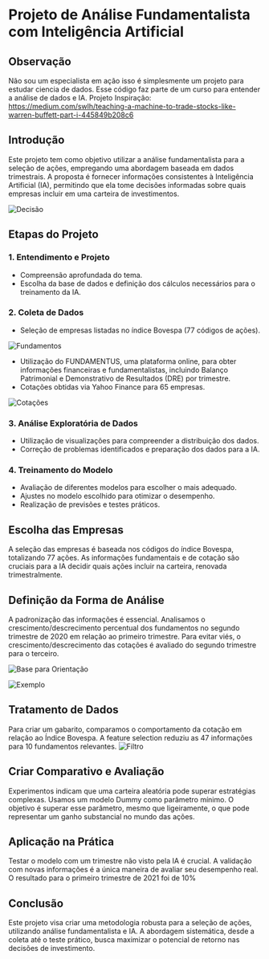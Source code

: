 # Projeto de Análise Fundamentalista com Inteligência Artificial

## Observação
Não sou um especialista em ação isso é simplesmente um projeto para estudar ciencia de dados.
Esse código faz parte de um curso para entender a análise de dados e IA.
Projeto Inspiração: https://medium.com/swlh/teaching-a-machine-to-trade-stocks-like-warren-buffett-part-i-445849b208c6

## Introdução

Este projeto tem como objetivo utilizar a análise fundamentalista para a seleção de ações, empregando uma abordagem baseada em dados trimestrais. A proposta é fornecer informações consistentes à Inteligência Artificial (IA), permitindo que ela tome decisões informadas sobre quais empresas incluir em uma carteira de investimentos.

![Decisão](https://github.com/GustavoWMSilva/Imagens/blob/main/Decisao.png)
## Etapas do Projeto

### 1. Entendimento e Projeto

- Compreensão aprofundada do tema.
- Escolha da base de dados e definição dos cálculos necessários para o treinamento da IA.

### 2. Coleta de Dados

- Seleção de empresas listadas no índice Bovespa (77 códigos de ações).
  
![Fundamentos](https://github.com/GustavoWMSilva/Imagens/blob/main/Empresas.png)

- Utilização do FUNDAMENTUS, uma plataforma online, para obter informações financeiras e fundamentalistas, incluindo Balanço Patrimonial e Demonstrativo de Resultados (DRE) por trimestre.
- Cotações obtidas via Yahoo Finance para 65 empresas.
  
![Cotações](https://github.com/GustavoWMSilva/Imagens/blob/main/Cotacoes.png)


### 3. Análise Exploratória de Dados

- Utilização de visualizações para compreender a distribuição dos dados.
- Correção de problemas identificados e preparação dos dados para a IA.

### 4. Treinamento do Modelo

- Avaliação de diferentes modelos para escolher o mais adequado.
- Ajustes no modelo escolhido para otimizar o desempenho.
- Realização de previsões e testes práticos.

## Escolha das Empresas

A seleção das empresas é baseada nos códigos do índice Bovespa, totalizando 77 ações. As informações fundamentais e de cotação são cruciais para a IA decidir quais ações incluir na carteira, renovada trimestralmente.

## Definição da Forma de Análise

A padronização das informações é essencial. Analisamos o crescimento/descrecimento percentual dos fundamentos no segundo trimestre de 2020 em relação ao primeiro trimestre. Para evitar viés, o crescimento/descrecimento das cotações é avaliado do segundo trimestre para o terceiro.

![Base para Orientação](https://github.com/GustavoWMSilva/Imagens/blob/main/Orientacao.png)


![Exemplo](https://github.com/GustavoWMSilva/Imagens/blob/main/Relacao.png)


## Tratamento de Dados

Para criar um gabarito, comparamos o comportamento da cotação em relação ao Índice Bovespa. A feature selection reduziu as 47 informações para 10 fundamentos relevantes.
![Filtro](https://github.com/GustavoWMSilva/Imagens/blob/main/Relevantes.png)


## Criar Comparativo e Avaliação

Experimentos indicam que uma carteira aleatória pode superar estratégias complexas. Usamos um modelo Dummy como parâmetro mínimo. O objetivo é superar esse parâmetro, mesmo que ligeiramente, o que pode representar um ganho substancial no mundo das ações.

## Aplicação na Prática

Testar o modelo com um trimestre não visto pela IA é crucial. A validação com novas informações é a única maneira de avaliar seu desempenho real.
O resultado para o primeiro trimestre de 2021 foi de 10%

## Conclusão

Este projeto visa criar uma metodologia robusta para a seleção de ações, utilizando análise fundamentalista e IA. A abordagem sistemática, desde a coleta até o teste prático, busca maximizar o potencial de retorno nas decisões de investimento.
